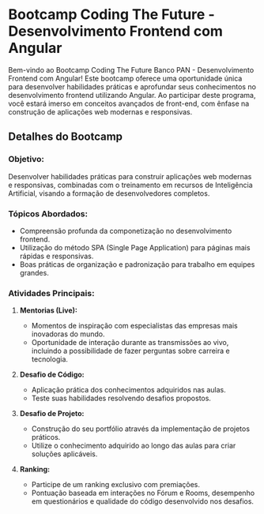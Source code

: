# Bootcamp Coding The Future - Desenvolvimento Frontend com Angular

Bem-vindo ao Bootcamp Coding The Future Banco PAN - Desenvolvimento Frontend com Angular! Este bootcamp oferece uma oportunidade única para desenvolver habilidades práticas e aprofundar seus conhecimentos no desenvolvimento frontend utilizando Angular. Ao participar deste programa, você estará imerso em conceitos avançados de front-end, com ênfase na construção de aplicações web modernas e responsivas.

## Detalhes do Bootcamp

### Objetivo:
Desenvolver habilidades práticas para construir aplicações web modernas e responsivas, combinadas com o treinamento em recursos de Inteligência Artificial, visando a formação de desenvolvedores completos.

### Tópicos Abordados:
- Compreensão profunda da componetização no desenvolvimento frontend.
- Utilização do método SPA (Single Page Application) para páginas mais rápidas e responsivas.
- Boas práticas de organização e padronização para trabalho em equipes grandes.

### Atividades Principais:

1. **Mentorias (Live):**
   - Momentos de inspiração com especialistas das empresas mais inovadoras do mundo.
   - Oportunidade de interação durante as transmissões ao vivo, incluindo a possibilidade de fazer perguntas sobre carreira e tecnologia.

2. **Desafio de Código:**
   - Aplicação prática dos conhecimentos adquiridos nas aulas.
   - Teste suas habilidades resolvendo desafios propostos.

3. **Desafio de Projeto:**
   - Construção do seu portfólio através da implementação de projetos práticos.
   - Utilize o conhecimento adquirido ao longo das aulas para criar soluções aplicáveis.

4. **Ranking:**
   - Participe de um ranking exclusivo com premiações.
   - Pontuação baseada em interações no Fórum e Rooms, desempenho em questionários e qualidade do código desenvolvido nos desafios.
